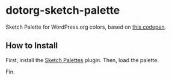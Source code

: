 # dotorg-sketch-palette
Sketch Palette for WordPress.org colors, based on [this codepen](http://codepen.io/hugobaeta/pen/RNOzoV?editors=100).

## How to Install
First, install the [Sketch Palettes](https://github.com/andrewfiorillo/sketch-palettes) plugin. Then, load the palette.

Fin.
